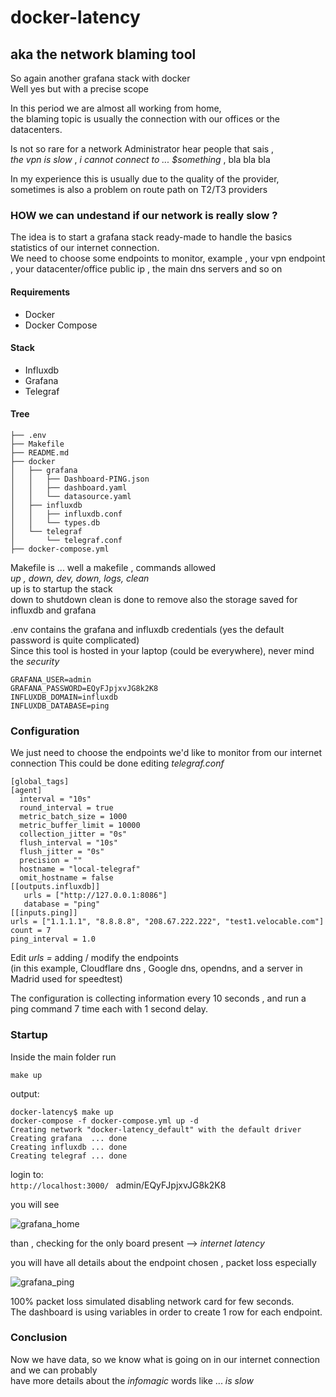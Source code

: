 # docker-latency
## aka the network blaming tool


So again another grafana stack with docker  
Well yes but with a precise scope  

In this period we are almost all working from home,  
the blaming topic is usually the connection with our offices or the datacenters.  

Is not so rare for a network Administrator hear people that sais ,  
*the vpn is slow* , *i cannot connect to ... $something* , bla bla bla  

In my experience this is usually due to the quality of the provider,  
sometimes is also a problem on route path on T2/T3 providers  

### HOW we can undestand if our network is really slow ?  

The idea is to start a grafana stack ready-made to handle the basics statistics of our internet connection.  
We need to choose some endpoints to monitor, example , your vpn endpoint , 
your datacenter/office public ip , the main dns servers and so on    


#### Requirements  
 - Docker  
 - Docker Compose  

#### Stack
- Influxdb
- Grafana
- Telegraf

#### Tree

```
├── .env
├── Makefile
├── README.md
├── docker
│   ├── grafana
│   │   ├── Dashboard-PING.json
│   │   ├── dashboard.yaml
│   │   └── datasource.yaml
│   ├── influxdb
│   │   ├── influxdb.conf
│   │   └── types.db
│   └── telegraf
│       └── telegraf.conf
├── docker-compose.yml
``` 
Makefile is ... well a makefile , commands allowed  
*up , down, dev, down, logs, clean*  
up is to startup the stack  
down to shutdown 
clean is done to remove also the storage saved for influxdb and grafana   

.env contains the grafana and influxdb credentials (yes the default password is quite complicated)   
Since this tool is hosted in your laptop (could be everywhere), never mind the *security*  

```
GRAFANA_USER=admin
GRAFANA_PASSWORD=EQyFJpjxvJG8k2K8
INFLUXDB_DOMAIN=influxdb
INFLUXDB_DATABASE=ping
```

### Configuration
We just need to choose the endpoints we'd like to monitor from our internet connection
This could be done editing *telegraf.conf*  

```
[global_tags]
[agent]
  interval = "10s"
  round_interval = true
  metric_batch_size = 1000
  metric_buffer_limit = 10000
  collection_jitter = "0s"
  flush_interval = "10s"
  flush_jitter = "0s"
  precision = ""
  hostname = "local-telegraf"
  omit_hostname = false
[[outputs.influxdb]]
   urls = ["http://127.0.0.1:8086"]
   database = "ping"
[[inputs.ping]]
urls = ["1.1.1.1", "8.8.8.8", "208.67.222.222", "test1.velocable.com"]
count = 7
ping_interval = 1.0
```

Edit *urls =* adding / modify the endpoints  
(in this example, Cloudflare dns , Google dns, opendns, and a server in Madrid used for speedtest)  

The configuration is collecting information every 10 seconds , and run a ping command 7 time each with 1 second delay.


### Startup

Inside the main folder run

```make up```

output:  
```
docker-latency$ make up
docker-compose -f docker-compose.yml up -d
Creating network "docker-latency_default" with the default driver
Creating grafana  ... done
Creating influxdb ... done
Creating telegraf ... done
```

login to:  
```http://localhost:3000/ ``` admin/EQyFJpjxvJG8k2K8   

you will see 

![grafana_home](https://res.cloudinary.com/ethzero/image/upload/c_scale,w_640/v1585595313/misc/grafana_home.png)  

than , checking for the only board present --> *internet latency*  

you will have all details about the endpoint chosen , packet loss especially  

![grafana_ping](https://res.cloudinary.com/ethzero/image/upload/v1585595824/misc/grafana_ping.png)  

100% packet loss simulated disabling network card for few seconds.  
The dashboard is using variables in order to create 1 row for each endpoint.  


### Conclusion
Now we have data, so we know what is going on in our internet connection and we can probably  
have more details about the *infomagic* words like ... *is slow*







